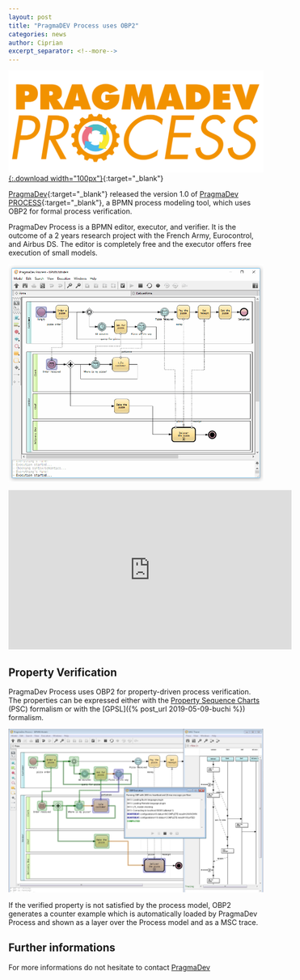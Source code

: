 ```yaml
---
layout: post
title: "PragmaDEV Process uses OBP2"
categories: news
author: Ciprian
excerpt_separator: <!--more-->
---
```


[![process](/images/logo_process.jpg){:.download width="100px"}](https://www.pragmadev.com/product/process.html){:target="_blank"}

[PragmaDev](https://www.pragmadev.com/){:target="_blank"} released the version 1.0 of [PragmaDev PROCESS](https://www.pragmadev.com/product/process.html){:target="_blank"}, a BPMN process modeling tool, which uses OBP2 for formal process verification.
<!--more-->

PragmaDev Process is a BPMN editor, executor, and verifier. It is the outcome of a 2 years research project with the French Army, Eurocontrol, and Airbus DS. The editor is completely free and the executor offers free execution of small models.

![overview](/images/process_executor.gif)

<iframe width="560" height="315" src="https://www.youtube.com/embed/COHG4y47OJY" frameborder="0" allow="accelerometer; autoplay; encrypted-media; gyroscope; picture-in-picture" allowfullscreen></iframe>

## Property Verification

PragmaDev Process uses OBP2 for property-driven process verification. The properties can be expressed either with the [Property Sequence Charts](https://dx.doi.org/10.1007/s10515-007-0012-6) (PSC) formalism or with the [GPSL]({% post_url 2019-05-09-buchi %}) formalism.

![OBP2 counter example in PROCESS](/images/process_obp_counterex.png)

If the verified property is not satisfied by the process model, OBP2 generates a counter example which is automatically loaded by PragmaDev Process and shown as a layer over the Process model and as a MSC trace.

## Further informations

For more informations do not hesitate to contact [PragmaDev](https://www.pragmadev.com/contact.html)
